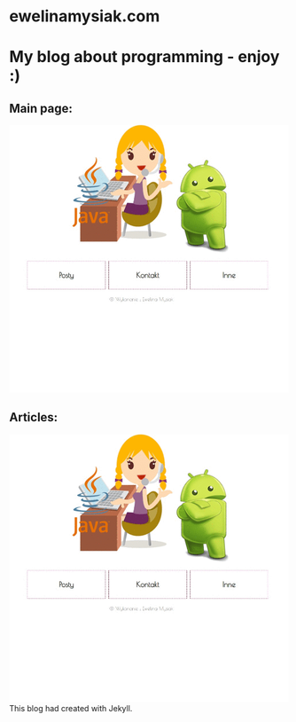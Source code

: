 # ewelinamysiak.com
# My blog about programming - enjoy :) 

## Main page:
![myblog](/assets/images/github/mainpage.gif)

## Articles:
![myblog](/assets/images/github/mainpage.gif)
This blog had created with Jekyll.
